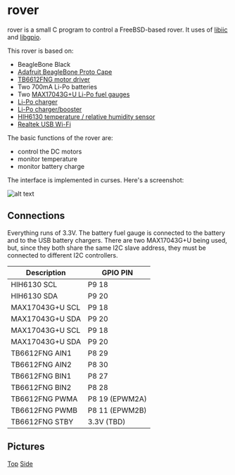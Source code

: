 # rover

rover is a small C program to control a FreeBSD-based rover.  It uses of [libiic](https://bitbucket.org/rpaulo/libiic) and [libgpio](https://bitbucket.org/rpaulo/libgpio).

This rover is based on:

* BeagleBone Black
* [Adafruit BeagleBone Proto Cape](https://www.adafruit.com/products/572)
* [TB6612FNG motor driver](https://www.sparkfun.com/products/9457)
* Two 700mA Li-Po batteries
* Two [MAX17043G+U Li-Po fuel gauges](https://www.sparkfun.com/products/10617)
* [Li-Po charger](https://www.sparkfun.com/products/10401)
* [Li-Po charger/booster](https://www.sparkfun.com/products/11231)
* [HIH6130 temperature / relative humidity sensor](https://www.sparkfun.com/products/11295)
* [Realtek USB Wi-Fi](https://www.adafruit.com/products/814)

The basic functions of the rover are:

* control the DC motors
* monitor temperature
* monitor battery charge

The interface is implemented in curses.  Here's a screenshot:

![alt text](http://people.freebsd.org/~rpaulo/rover_ui.png)

Connections
-----------

Everything runs of 3.3V.  The battery fuel gauge is connected to the battery and to the USB battery chargers.  There are two MAX17043G+U being used, but, since they both share the same I2C slave address, they must be connected to different I2C controllers.


Description | GPIO PIN
----------- | --------
HIH6130 SCL | P9 18
HIH6130 SDA | P9 20
MAX17043G+U SCL | P9 18
MAX17043G+U SDA | P9 20
MAX17043G+U SCL | P9 18
MAX17043G+U SDA | P9 20
TB6612FNG AIN1 | P8 29
TB6612FNG AIN2 | P8 30
TB6612FNG BIN1 | P8 27
TB6612FNG BIN2 | P8 28
TB6612FNG PWMA | P8 19 (EPWM2A)
TB6612FNG PWMB | P8 11 (EPWM2B)
TB6612FNG STBY | 3.3V (TBD)

Pictures
--------
[Top](http://people.freebsd.org/~rpaulo/fbsd_rover2.JPG)
[Side](http://people.freebsd.org/~rpaulo/fbsd_rover1.JPG)
